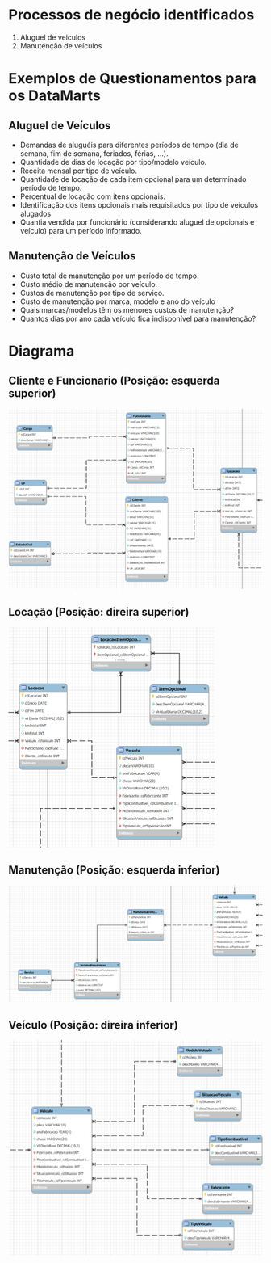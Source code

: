 # Processos de negócio identificados
1. Aluguel de veiculos
2. Manutenção de veículos

# Exemplos de Questionamentos para os DataMarts
## Aluguel de Veículos
- Demandas de aluguéis para diferentes períodos de tempo (dia de semana, fim de semana, feriados, férias, ...).
- Quantidade de dias de locação por tipo/modelo veículo.
- Receita mensal por tipo de veículo.
- Quantidade de locação de cada item opcional para um determinado período de tempo.
- Percentual de locação com itens opcionais.
- Identificação dos itens opcionais mais requisitados por tipo de veículos alugados
- Quantia vendida por funcionário (considerando aluguel de opcionais e veículo) para um período informado.

## Manutenção de Veículos
- Custo total de manutenção por um período de tempo.
- Custo médio de manutenção por veículo.
- Custos de manutenção por tipo de serviço.
- Custo de manutenção por marca, modelo e ano do veículo
- Quais marcas/modelos têm os menores custos de manutenção?
- Quantos dias por ano cada veículo fica indisponível para manutenção?

# Diagrama
## Cliente e Funcionario (Posição: esquerda superior)
![cliente e funcionario](../img/0_cliente_e_funcionario.png)
## Locação (Posição: direira superior)
![locacao](../img/1_locacao.png)
## Manutenção (Posição: esquerda inferior)
![manutencao](../img/2_manutencao.png)
## Veículo (Posição: direira inferior)
![veiculo](../img/3_veiculo.png)